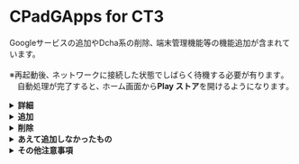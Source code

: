 # CPadGApps for CT3
Googleサービスの追加やDcha系の削除､ 端末管理機能等の機能追加が含まれています。<br><br>
※再起動後､ ネットワークに接続した状態でしばらく待機する必要が有ります｡<br>
　自動処理が完了すると､ ホーム画面から**Play ストア**を開けるようになります｡
<details><summary><b>詳細</b></summary><br>

モジュールID：**CPadGApps-CT3**

バージョン：v1.7.1

Magiskは***必ず [v23.0](https://cdn.jsdelivr.net/gh/topjohnwu/magisk-files@23.0/app-release.apk)*** を使用して下さい｡<br>
SafetyNetを通したり､一部アプリを動作させるためには**MagiskHide**の機能が必要です｡
</details>

<details><summary><b>追加</b></summary><br>

OpenGApps : 20220215
※一部変更

## 機能

- **android.hardware.location**
- **android.hardware.location.network**
- **android.software.device_admin**
- **android.software.managed_users**
- **com.google.android.maps**
- **com.google.android.media.effects**
- **com.google.widevine.software.drm**

## アプリ

- **Chrome**
- **ConfigUpdater**
- **DchaSetupWizard**
  - 簡単に**Play ストア**を起動できます｡
- **Files**
- **FirmwareUpdate**
  - 設定アプリからアクティビティを立ち上げた際に<br>設定アプリがクラッシュするのを防ぎます｡
- **GmsCore**
- **GoogleBackupTransport**
- **GoogleContactsSyncAdapter**
- **GoogleFeedback**
- **GoogleLoginService**
- **GoogleOneTimeInitializer**
- **GooglePartnerSetup**
- **GoogleServicesFramework**
- **GoogleTTS**
- **iWnnIME_oldskin** (更新)
- **Phonesky**
- **Photos**
- **WallpaperPickerGoogle**
- **WebViewGoogle** (更新)

</details><details><summary><b>削除</b></summary>

## アプリ

- **chromium_webview**
- **DchaDataBox**
- **DchaService**
- **DchaSystemSettings**
- **Gallery2**
- **Gallery2Drm**
- **Gallery2Gif**
- **Gallery2PhotoPicker**
- **Gallery2Pq**
- **Gallery2PqTool**
- **Gallery2Raw**
- **Gallery2Root**
- **Gallery2StereoBackground**
- **Gallery2StereoCopyPaste**
- **Gallery2StereoFancyColor**
- **Gallery2StereoRefocus**
- **MtkBrowser**
- **OneTimeInitializer**
- **PicoTts**
- **QuickSearchBox**

</details><details><summary><b>あえて追加しなかったもの</b></summary>

## 機能

 ([参照](https://developer.android.com/guide/topics/manifest/uses-feature-element?hl=ja "Android デベロッパー  |  Android Developers"))

- **android.hardware.location.gps**
  - 物理的にGPSモジュールが無いから
  - APIレベルが21以上だから

## アプリ
- **NexusLauncher**
  - クラッシュするため
- **YouTube** 及び **YouTube Music**
  - ReVanced などの拡張アプリもあるため

</details><details><summary><b>その他注意事項</b></summary>

## TestDPCを利用する場合
[**TestDPC**](https://github.com/googlesamples/android-testdpc "googlesamples/android-testdpc")を利用する場合は、**必ず**バージョンが｢[**7.0.2**](https://github.com/googlesamples/android-testdpc/releases/tag/v7.0.2 "Release TestDPC 7.0.2 · googlesamples/android-testdpc")｣のものを利用し､絶対に更新を行わないでください｡  
"**Set user restrictions**"が開けなくなります｡
Play ストアでの自動更新機能をオフにする事を強く推奨致します｡  
[**ここ**](https://github.com/s1204IT/TestDPC)からGradleでビルドすると､ 最新バージョンでも問題なく動作します｡

</details>
